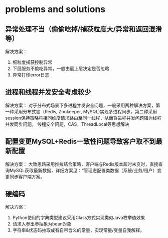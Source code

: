 # problems and solutions

## 异常处理不当（偷偷吃掉/捕获粒度大/异常和返回混淆等）
解决方案：
1. 细粒度捕获控制异常
2. 下层服务不偷吃异常，一般由最上层决定是否忽略
3. 异常打印error日志

## 进程和线程并发安全考虑较少
解决方案：
对于分布式场景下多进程并发安全问题，一般采用两种解决方案，第一种采用分布式锁（Redis, Zookeeper, MySQL)实现多进程同步，第二种采用session保持策略将相同维度请求路由至同一线程，从而将进程并发问题降为线程并发同步问题。
线程安全问题，CAS，ThreadLocal等思想解决

## 配置变更MySQL+Redis一致性问题导致客户取不到最新配置
解决方案：
大致思路采用推拉结合策略，客户端与Redis版本超时未变时，直接查询MySQL获取最新数据，详细方案见：“管理态配置类数据（系统/业务/租户）变更同步客户端方案。

## 硬编码
解决方案：
1. Python使用的字典类型建议采用Class方式实现类似Java枚举值效果
2. 请求入参出参抽象为bean对象
3. 字符串&状态码抽取成有自带含义的常量，实现常量/变量自我解释。
